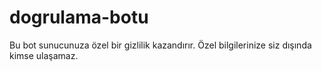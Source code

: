 # dogrulama-botu
Bu bot sunucunuza özel bir gizlilik kazandırır. Özel bilgilerinize siz dışında kimse ulaşamaz.
